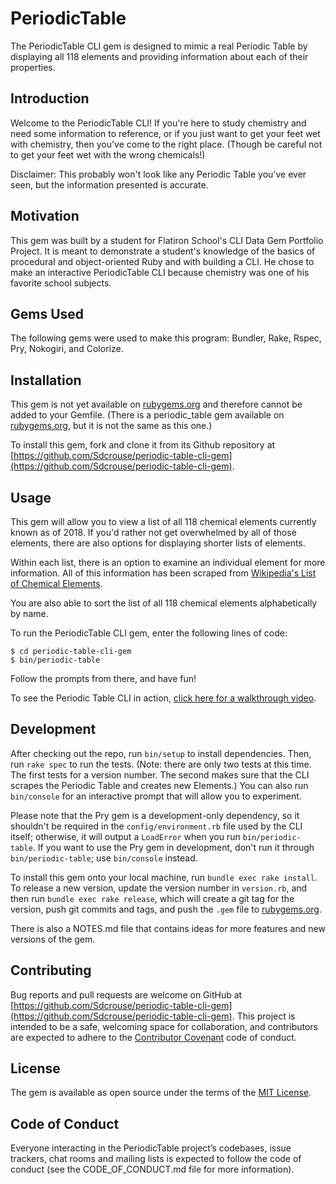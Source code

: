 # PeriodicTable

The PeriodicTable CLI gem is designed to mimic a real Periodic Table by displaying all 118 elements and providing information about each of their properties.

## Introduction

Welcome to the PeriodicTable CLI! If you're here to study chemistry and need some information to reference, or if you just want to get your feet wet with chemistry, then you've come to the right place. (Though be careful not to get your feet wet with the wrong chemicals!)

Disclaimer: This probably won't look like any Periodic Table you've ever seen, but the information presented is accurate.

## Motivation

This gem was built by a student for Flatiron School's CLI Data Gem Portfolio Project. It is meant to demonstrate a student's knowledge of the basics of procedural and object-oriented Ruby and with building a CLI. He chose to make an interactive PeriodicTable CLI because chemistry was one of his favorite school subjects.

## Gems Used

The following gems were used to make this program: Bundler, Rake, Rspec, Pry, Nokogiri, and Colorize.

## Installation

This gem is not yet available on [rubygems.org](https://rubygems.org) and therefore cannot be added to your Gemfile. (There is a periodic_table gem available on [rubygems.org](https://rubygems.org), but it is not the same as this one.)

To install this gem, fork and clone it from its Github repository at [https://github.com/Sdcrouse/periodic-table-cli-gem](https://github.com/Sdcrouse/periodic-table-cli-gem).

## Usage

This gem will allow you to view a list of all 118 chemical elements currently known as of 2018. If you'd rather not get overwhelmed by all of those elements, there are also options for displaying shorter lists of elements.

Within each list, there is an option to examine an individual element for more information. All of this information has been scraped from [Wikipedia's List of Chemical Elements](https://en.wikipedia.org/wiki/List_of_chemical_elements).

You are also able to sort the list of all 118 chemical elements alphabetically by name.

To run the PeriodicTable CLI gem, enter the following lines of code:

    $ cd periodic-table-cli-gem
    $ bin/periodic-table

Follow the prompts from there, and have fun! 

To see the Periodic Table CLI in action, [click here for a walkthrough video](https://www.useloom.com/share/a51352ba5ccb4f06b11eceeaf403844c).

## Development

After checking out the repo, run `bin/setup` to install dependencies. Then, run `rake spec` to run the tests. (Note: there are only two tests at this time. The first tests for a version number. The second makes sure that the CLI scrapes the Periodic Table and creates new Elements.) You can also run `bin/console` for an interactive prompt that will allow you to experiment.

Please note that the Pry gem is a development-only dependency, so it shouldn't be required in the `config/environment.rb` file used by the CLI itself; otherwise, it will output a `LoadError` when you run `bin/periodic-table`. If you want to use the Pry gem in development, don't run it through `bin/periodic-table`; use `bin/console` instead.

To install this gem onto your local machine, run `bundle exec rake install`. To release a new version, update the version number in `version.rb`, and then run `bundle exec rake release`, which will create a git tag for the version, push git commits and tags, and push the `.gem` file to [rubygems.org](https://rubygems.org).

There is also a NOTES.md file that contains ideas for more features and new versions of the gem.

## Contributing

Bug reports and pull requests are welcome on GitHub at [https://github.com/Sdcrouse/periodic-table-cli-gem](https://github.com/Sdcrouse/periodic-table-cli-gem). This project is intended to be a safe, welcoming space for collaboration, and contributors are expected to adhere to the [Contributor Covenant](http://contributor-covenant.org) code of conduct.

## License

The gem is available as open source under the terms of the [MIT License](https://opensource.org/licenses/MIT).

## Code of Conduct

Everyone interacting in the PeriodicTable project’s codebases, issue trackers, chat rooms and mailing lists is expected to follow the code of conduct (see the CODE_OF_CONDUCT.md file for more information).
